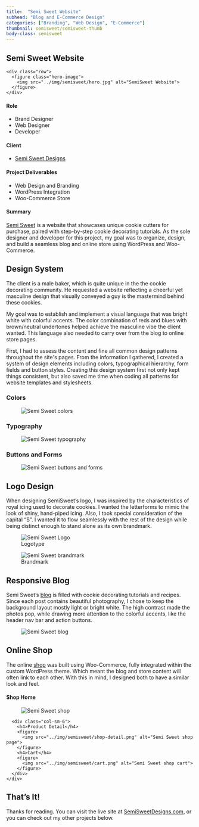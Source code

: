 ```yaml
---
title:  "Semi Sweet Website"
subhead: "Blog and E-Commerce Design"
categories: ["Branding", "Web Design", "E-Commerce"]
thumbnail: semisweet/semisweet-thumb
body-class: semisweet
---
```

<section class="container-fluid introduction">
  <div class="container">
    <div class="row">
      <div class="col-sm-12">
        <h1 class="title">Semi Sweet Website</h1>
      </div>
    </div>

    <div class="row">
      <figure class="hero-image">
        <img src="../img/semisweet/hero.jpg" alt="SemiSweet Website">
      </figure>
    </div>
  </div>
</section>
<section class="container-fluid project-details">
  <div class="container">
    <div class="row">
      <div class="col-md-5">
        <h4>Role</h4>
        <ul>
          <li>Brand Designer</li>
          <li>Web Designer</li>
          <li>Developer</li>
        </ul>
        <h4>Client</h4>
        <ul>
          <li><a href="https://www.semisweetdesigns.com" target="_blank">Semi Sweet Designs</a></li>
        </ul>
        <h4>Project Deliverables</h4>
        <ul>
          <li>Web Design and Branding</li>
          <li>WordPress Integration</li>
          <li>Woo-Commerce Store</li>
        </ul>
      </div>
      <div class="col-md-7 summary">
        <h4>Summary</h4>
        <p><a href="https://www.semisweetdesigns.com" target="_blank">Semi Sweet</a> is a website that showcases unique cookie cutters for purchase, paired with step-by-step cookie decorating tutorials. As the sole designer and developer for this project, my goal was to organize, design, and build a seamless blog and online store using WordPress and Woo-Commerce.</p>
      </div>
    </div>
  </div>
</section>

<section class="container design-system">
  <div class="row">
    <div class="col-sm-8 description center">
      <h2>Design System</h2>
      <p>The client is a male baker, which is quite unique in the the cookie decorating community. He requested a website reflecting a cheerful yet masculine design that visually conveyed a guy is the mastermind behind these cookies.</p>
      <p>My goal was to establish and implement a visual language that was bright white with colorful accents. The color combination of reds and blues with brown/neutral undertones helped achieve the masculine vibe the client wanted. This language also needed to carry over from the blog to online store pages.</p>
      <p>First, I had to assess the content and fine all common design patterns throughout the site's pages. From the information I gathered, I created a system of design elements including colors, typographical hierarchy, form fields and button styles. Creating this design system first not only kept things consistent, but also saved me time when coding all patterns for website templates and stylesheets.</p>
    </div>
    <div class="col-sm-12">      
      <h3>Colors</h3>
      <figure>
        <img src="../img/semisweet/colors.png" alt="Semi Sweet colors">
      </figure>
      <h3>Typography</h3>
      <figure>
        <img src="../img/semisweet/typography.png" alt="Semi Sweet typography">
      </figure>
      <h3>Buttons and Forms</h3>
      <figure>
        <img src="../img/semisweet/buttons-forms.png" alt="Semi Sweet buttons and forms">
      </figure>   
    </div>
  </div>
</section>
<section class="container-fluid logo">
  <div class="container">
    <div class="row">
      <div class="col-sm-8 description center">
        <h2>Logo Design</h2>
        <p>When designing SemiSweet’s logo, I was inspired by the characteristics of royal icing used to decorate cookies. I wanted the letterforms to mimic the look of shiny, hand-piped icing. Also, I took special consideration of the capital “S”. I wanted it to flow seamlessly with the rest of the design while being distinct enough to stand alone as its own brandmark.</p>
      </div>
      <div class="col-sm-12">
        <figure class="wordmark">
          <img src="../img/semisweet/ss-logo.svg" alt="Semi Sweet Logo">
          <figcaption>Logotype</figcaption>
        </figure>
        <figure class="brandmark">
          <img src="../img/semisweet/ss-brandmark.svg" alt="Semi Sweet brandmark">
          <figcaption>Brandmark</figcaption>
        </figure>  
      </div>
    </div>
  </div>
</section>
<section class="container-fluid blog">
  <div class="container">
    <div class="row">
      <div class="col-sm-8 description center">
        <h2>Responsive Blog</h2>
        <p>Semi Sweet’s <a href="https://www.semisweetdesigns.com/blog" target="_blank">blog</a> is filled with cookie decorating tutorials and recipes. Since each post contains beautiful photography, I chose to keep the background layout mostly light or bright white. The high contrast made the photos pop, while drawing more attention to the colorful accents, like the header nav bar and action buttons.</p>
      </div>
      <div class="col-sm-12">
        <figure>
          <img src="../img/semisweet/blog-full.png" alt="Semi Sweet blog">
        </figure>  
      </div>
    </div>
  </div>
</section>
<section class="container-fluid shop">
  <div class="container">
    <div class="row">
      <div class="col-sm-8 description center">
        <h2>Online Shop</h2>
        <p>The online <a href="https://semisweetdesigns.com/shop/" target="_blank">shop</a> was built using Woo-Commerce, fully integrated within the custom WordPress theme. Which meant the blog and store content will often link to each other. With this in mind, I designed both to have a similar look and feel.</p>
      </div>
    </div>
    <div class="row">
      <div class="col-sm-6">
        <h4>Shop Home</h4>
        <figure>
          <img src="../img/semisweet/shop-home.png" alt="Semi Sweet shop">
        </figure>
      </div>

      <div class="col-sm-6">
        <h4>Product Detail</h4>
        <figure>
          <img src="../img/semisweet/shop-detail.png" alt="Semi Sweet shop page">
        </figure>
        <h4>Cart</h4>
        <figure>
          <img src="../img/semisweet/cart.png" alt="Semi Sweet shop cart">
        </figure>
      </div>
    </div>
  </div>
</section>
<section class="container-fluid post-closing">
  <div class="container">
    <h2>That’s It!</h2>
    <p>Thanks for reading. You can visit the live site at <a href="https://www.semisweetdesigns.com/" target="_blank">SemiSweetDesigns.com</a>, or you can check out my other projects below.</p>
  </div>
</section>
